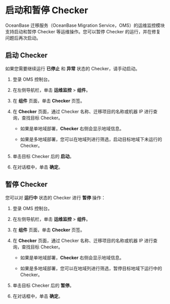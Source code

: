 # 启动和暂停 Checker

OceanBase 迁移服务（OceanBase Migration Service，OMS）的运维监控模块支持启动和暂停 Checker 等运维操作。您可以暂停 Checker 的运行，并在修复问题后再次启动。

## 启动 Checker

如果您需要继续运行 **已停止** 和 **异常** 状态的 Checker，请手动启动。

1. 登录 OMS 控制台。

2. 在左侧导航栏，单击 **运维监控** \> **组件**。

3. 在 **组件** 页面，单击 **Checker** 页签。

4. 在 **Checker** 页面，通过 Checker 名称、迁移项目的名称或机器 IP 进行查询，查找目标 Checker。

   * 如果是单地域部署，**Checker** 右侧会显示地域信息。

   * 如果是多地域部署，您可以在地域列进行筛选，启动目标地域下未运行的 Checker。

5. 单击目标 Checker 后的 **启动**。

6. 在对话框中，单击 **确定**。

## 暂停 Checker

您可以对 **运行中** 状态的 Checker 进行 **暂停** 操作：

1. 登录 OMS 控制台。

2. 在左侧导航栏，单击 **运维监控** \> **组件**。

3. 在 **组件** 页面，单击 **Checker** 页签。

4. 在 **Checker** 页面，通过 Checker 名称、迁移项目的名称或机器 IP 进行查询，查找目标 Checker。

   * 如果是单地域部署，**Checker** 右侧会显示地域信息。

   * 如果是多地域部署，您可以在地域列进行筛选，暂停目标地域下运行中的 Checker。

5. 单击目标 Checker 后的 **暂停**。

6. 在对话框中，单击 **确定**。
